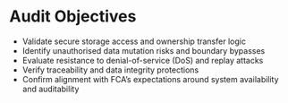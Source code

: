 # Audit Objectives

* Validate secure storage access and ownership transfer logic
* Identify unauthorised data mutation risks and boundary bypasses
* Evaluate resistance to denial-of-service (DoS) and replay attacks
* Verify traceability and data integrity protections
* Confirm alignment with FCA’s expectations around system availability and auditability
